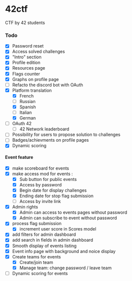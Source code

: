 # 42ctf
CTF by 42 students

### Todo

- [x] Password reset
- [x] Access solved challenges
- [x] "Intro" section
- [x] Profile edition
- [x] Resources page
- [x] Flags counter
- [x] Graphs on profile page
- [ ] Refacto the discord bot with OAuth
- [x] Platform translation
    - [x] French
    - [ ] Russian
    - [x] Spanish
    - [ ] Italian
    - [x] German
- [ ] OAuth 42
    - [ ] 42 Network leaderboard
- [ ] Possibility for users to propose solution to challenges
- [ ] Badges/achievments on profile pages
- [x] Dynamic scoring

#### Event feature

- [X] make scoreboard for events
- [X] make access mod for events :
    - [X] Sub button for public events
    - [X] Access by password
    - [X] Begin date for display challenges
    - [X] Ending date for stop flag submission
    - [ ] Access by invite link
- [X] Admin rights
    - [X] Admin can access to events pages without password
    - [X] Admin can subscribe to event without password
- [X] process flag submission
    - [X] increment user score in Scores model
- [X] add filters for admin dashboard
- [X] add search in fields in admin dashboard
- [X] Smooth display of events listing
- [X] Event info page with background and noice display
- [x] Create teams for events
    - [x] Create/join team
    - [x] Manage team: change password / leave team
- [ ] Dynamic scoring for events 
